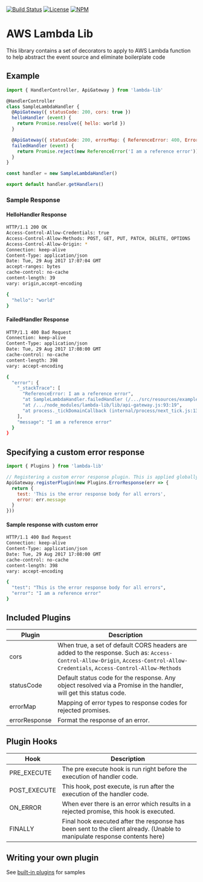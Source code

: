 [![Build Status](https://travis-ci.org/SkippyZA/lambda-lib.svg?branch=master)](https://travis-ci.org/SkippyZA/lambda-lib)
[![License](https://img.shields.io/github/license/SkippyZA/lambda-lib.svg)](./blob/master/LICENSE)
[![NPM](https://img.shields.io/npm/v/lambda-lib.svg)](http://npmjs.com/package/lambda-lib)

# AWS Lambda Lib

This library contains a set of decorators to apply to AWS Lambda function to help abstract the event source
and eliminate boilerplate code

## Example

```javascript
import { HandlerController, ApiGateway } from 'lambda-lib'

@HandlerController
class SampleLambdaHandler {
  @ApiGateway({ statusCode: 200, cors: true })
  helloHandler (event) {
    return Promise.resolve({ hello: world })
  }

  @ApiGateway({ statusCode: 200, errorMap: { ReferenceError: 400, Error: 404 } })
  failedHandler (event) {
    return Promise.reject(new ReferenceError('I am a reference error'))
  }
}

const handler = new SampleLambdaHandler()

export default handler.getHandlers()
```

### Sample Response

#### HelloHandler Response

```bash
HTTP/1.1 200 OK
Access-Control-Allow-Credentials: true
Access-Control-Allow-Methods: POST, GET, PUT, PATCH, DELETE, OPTIONS
Access-Control-Allow-Origin: *
Connection: keep-alive
Content-Type: application/json
Date: Tue, 29 Aug 2017 17:07:04 GMT
accept-ranges: bytes
cache-control: no-cache
content-length: 39
vary: origin,accept-encoding

{
  "hello": "world"
}
```


#### FailedHandler Response

```bash
HTTP/1.1 400 Bad Request
Connection: keep-alive
Content-Type: application/json
Date: Tue, 29 Aug 2017 17:08:00 GMT
cache-control: no-cache
content-length: 398
vary: accept-encoding

{
  "error": {
    "_stackTrace": [
      "ReferenceError: I am a reference error",
      "at SampleLambdaHandler.failedHandler (/.../src/resources/example/index.js:223:15)",
      "at /.../node_modules/lambda-lib/lib/api-gateway.js:93:19",
      "at process._tickDomainCallback (internal/process/next_tick.js:135:7)"
    ],
    "message": "I am a reference error"
  }
}
```

## Specifying a custom error response

```javascript
import { Plugins } from 'lambda-lib'

// Registering a custom error response plugin. This is applied globally.
ApiGateway.registerPlugin(new Plugins.ErrorResponse(err => {
  return {
    test: 'This is the error response body for all errors',
    error: err.message
  }
}))
```

#### Sample response with custom error

```bash
HTTP/1.1 400 Bad Request
Connection: keep-alive
Content-Type: application/json
Date: Tue, 29 Aug 2017 17:08:00 GMT
cache-control: no-cache
content-length: 398
vary: accept-encoding

{
  "test": "This is the error response body for all errors",
  "error": "I am a reference error"
}
```

## Included Plugins

| Plugin           | Description                                                    |
| ---------------- | -------------------------------------------------------------- |
| cors             | When true, a set of default CORS headers are added to the response. Such as: `Access-Control-Allow-Origin`, `Access-Control-Allow-Credentials`, `Access-Control-Allow-Methods` |
| statusCode       | Default status code for the response. Any object resolved via a Promise in the handler, will get this status code. |
| errorMap         | Mapping of error types to response codes for rejected promises. |
| errorResponse    | Format the response of an error. |

## Plugin Hooks

| Hook             | Description                                                    |
| ---------------- | -------------------------------------------------------------- |
| PRE_EXECUTE      | The pre execute hook is run right before the execution of handler code. |
| POST_EXECUTE     | This hook, post execute, is run after the execution of the handler code. |
| ON_ERROR         | When ever there is an error which results in a rejected promise, this hook is executed. |
| FINALLY          | Final hook executed after the response has been sent to the client already. (Unable to manipulate response contents here) |

## Writing your own plugin

See [built-in plugins](./src/plugins) for samples
